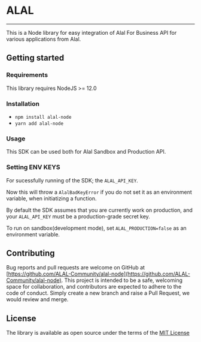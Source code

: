 # ALAL

---

This is a Node library for easy integration of Alal For Business API for various applications from Alal.

## Getting started

### Requirements

This library requires NodeJS >= 12.0

### Installation

- `npm install alal-node`
- `yarn add alal-node`

### Usage

This SDK can be used both for Alal Sandbox and Production API.

### Setting ENV KEYS

For sucessfully running of the SDK; the `ALAL_API_KEY`.

Now this will throw a `AlalBadKeyError` if you do not set it as an environment variable, when initiatizing a function.

By default the SDK assumes that you are currently work on production, and your `ALAL_API_KEY` must be a production-grade secret key.

To run on sandbox(development mode), set `ALAL_PRODUCTION=false` as an environment variable.

## Contributing

Bug reports and pull requests are welcome on GitHub at [https://github.com/ALAL-Community/alal-node](https://github.com/ALAL-Community/alal-node). This project is intended to be a safe, welcoming space for collaboration, and contributors are expected to adhere to the code of conduct. Simply create a new branch and raise a Pull Request, we would review and merge.

## License

The library is available as open source under the terms of the [MIT License](https://opensource.org/licenses/MIT)
